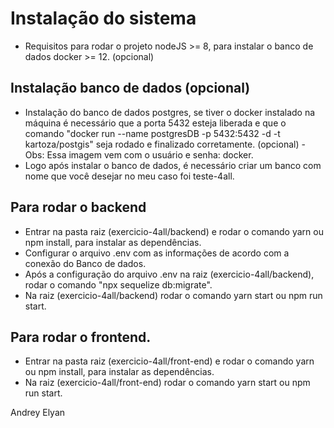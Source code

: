# Instalação do sistema

- Requisitos para rodar o projeto nodeJS >= 8, para instalar o banco de dados docker >= 12. (opcional)

## Instalação banco de dados (opcional)

- Instalação do banco de dados postgres, se tiver o docker instalado na máquina é necessário que
  a porta 5432 esteja liberada e que o comando "docker run --name postgresDB -p 5432:5432 -d -t kartoza/postgis"
  seja rodado e finalizado corretamente. (opcional) - Obs: Essa imagem vem com o usuário e senha: docker.
- Logo após instalar o banco de dados, é necessário criar um banco com nome que você desejar
  no meu caso foi teste-4all.

## Para rodar o backend

- Entrar na pasta raiz (exercicio-4all/backend) e rodar o comando yarn ou npm install, para instalar
  as dependências.
- Configurar o arquivo .env com as informações de acordo com a conexão do Banco de dados.
- Após a configuração do arquivo .env na raiz (exercicio-4all/backend), rodar o comando "npx sequelize db:migrate".
- Na raiz (exercicio-4all/backend) rodar o comando yarn start ou npm run start.

## Para rodar o frontend.

- Entrar na pasta raiz (exercicio-4all/front-end) e rodar o comando yarn ou npm install, para instalar
  as dependências.
- Na raiz (exercicio-4all/front-end) rodar o comando yarn start ou npm run start.

Andrey Elyan
